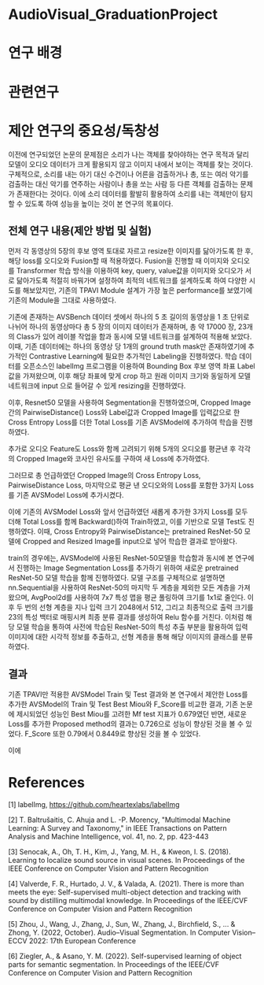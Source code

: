 # AudioVisual_GraduationProject

# 연구 배경 

# 관련연구

# 제안 연구의 중요성/독창성 
이전에 연구되었던 논문의 문제점은 소리가 나는 객체를 찾아야하는 연구 목적과 달리 모델이 오디오 데이터가 크게 활용되지 않고 이미지 내에서 보이는 객체를 찾는 것이다. 
구체적으로, 소리를 내는 아기 대신 수건이나 어른을 검출하거나 총, 또는 여러 악기를 검출하는 대신 악기를 연주하는 사람이나 총을 쏘는 사람 등 다른 객체를 검출하는 문제가 존재한다는 것이다. 
이에 소리 데이터를 활발히 활용하여 소리를 내는 객체만이 탐지할 수 있도록 하여 성능을 높이는 것이 본 연구의 목표이다.


## 전체 연구 내용(제안 방법 및 실험)
먼저 각 동영상의 5장의 후보 영역 토대로 자르고 resize한 이미지를 닮아가도록 한 후, 해당 loss를 오디오와 Fusion할 때 적용하였다.
Fusion을 진행할 때 이미지와 오디오를 Transformer 학습 방식을 이용하여 key, query, value값을 이미지와 오디오가 서로 닮아가도록 적절히 바꿔가며 설정하여 최적의 네트워크를 설계하도록 하여 다양한 시도를 해보았지만, 기존의 TPAVI Module 설계가 가장 높은 performance를 보였기에 기존의 Module을 그대로 사용하였다. 

기존에 존재하는 AVSBench 데이터 셋에서 하나의 5 초 길이의 동영상을 1 초 단위로 나뉘어 하나의 동영상마다 총 5 장의 이미지 데이터가 존재하며, 총 약 17000 장, 23개의 Class가 있어 레이블 작업을 함과 동시에 모델 네트워크를 설계하여 적용해 보았다. 이때, 기존 데이터에는 하나의 동영상 당 1개의 ground truth mask만 존재하였기에 추가적인 Contrastive Learning에 필요한 추가적인 Labeling을 진행하였다. 학습 데이터를 오픈소스인 labelImg 프로그램을 이용하여 Bounding Box 후보 영역 좌표 Label 값을 가져왔으며, 이후 해당 좌표에 맞게 crop 하고 원래 이미지 크기와 동일하게 모델 네트워크에 input 으로 들어갈 수 있게 resizing을 진행하였다.

이후, Resnet50 모델을 사용하여 Segmentation을 진행하였으며, Cropped Image간의 PairwiseDistance() Loss와 Label값과 Cropped Image를 입력값으로 한 Cross Entropy Loss를 더한 Total Loss를 기존 AVSModel에 추가하여 학습을 진행하였다.

추가로 오디오 Feature도 Loss와 함께 고려되기 위해 5개의 오디오를 평균낸 후 각각의 Cropped Image와 코사인 유사도를 구하여 새 Loss에 추가하였다.

그러므로 총 언급하였던 Cropped Image의 Cross Entropy Loss, PairwiseDistance Loss, 마지막으로 평균 낸 오디오와의 Loss를 포함한 3가지 Loss를 기존 AVSModel Loss에 추가시켰다.

이에 기존의 AVSModel Loss와 앞서 언급하였던 새롭게 추가한 3가지 Loss를 모두 더해 Total Loss를 함께 Backward()하여 Train하였고, 이를 기반으로 모델 Test도 진행하였다. 이때, Cross Entropy와 PairwiseDistance는 pretrained ResNet-50 모델에 Cropped and Resized Image를 input으로 넣어 학습한 결과로 받아왔다. 

train의 경우에는, AVSModel에 사용된 ResNet-50모델을 학습함과 동시에 본 연구에서 진행하는 Image Segmentation Loss를 추가하기 위하여 새로운 pretrained ResNet-50 모델 학습을 함께 진행하였다. 모델 구조를 구체적으로 설명하면 nn.Sequential을 사용하여 ResNet-50의 마지막 두 계층을 제외한 모든 계층을 가져왔으며, AvgPool2d를 사용하여 7x7 특성 맵을 평균 풀링하여 크기를 1x1로 줄인다. 이후 두 번의 선형 계층을 지나 입력 크기 2048에서 512, 그리고 최종적으로 출력 크기를 23의 특성 백터로 매핑시켜 최종 분류 결과를 생성하여 Relu 함수를 거친다. 이처럼 해당 모델 학습을 통하여 사전에 학습된 ResNet-50의 특성 추출 부분을 활용하여 입력 이미지에 대한 시각적 정보를 추출하고, 선형 계층을 통해 해당 이미지의 클래스를 분류하였다.

## 결과
기존 TPAVI만 적용한 AVSModel Train 및 Test 결과와 본 연구에서 제안한 Loss를 추가한 AVSModel의 Train 및 Test Best Miou와 F_Score를 비교한 결과, 기존 논문에 제시되었던 성능인 Best Miou를 고려한 Mf test 지표가 0.679였던 반면, 새로운 Loss를 추가한 Proposed method의 결과는 0.726으로 성능이 향상된 것을 볼 수 있었다. F_Score 또한 0.79에서 0.8449로 향상된 것을 볼 수 있었다. 

이에 


# References
[1] labelImg, https://github.com/heartexlabs/labelImg

[2] T. Baltrušaitis, C. Ahuja and L. -P. Morency, "Multimodal Machine Learning: A Survey and Taxonomy," in IEEE Transactions on Pattern Analysis and Machine Intelligence, vol. 41, no. 2, pp. 423-443

[3] Senocak, A., Oh, T. H., Kim, J., Yang, M. H., & Kweon, I. S. (2018). Learning to localize sound source in visual scenes. In Proceedings of the IEEE Conference on Computer Vision and Pattern Recognition 

[4] Valverde, F. R., Hurtado, J. V., & Valada, A. (2021). There is more than meets the eye: Self-supervised multi-object detection and tracking with sound by distilling multimodal knowledge. In Proceedings of the IEEE/CVF Conference on Computer Vision and Pattern Recognition

[5] Zhou, J., Wang, J., Zhang, J., Sun, W., Zhang, J., Birchfield, S., ... & Zhong, Y. (2022, October). Audio–Visual Segmentation. In Computer Vision–ECCV 2022: 17th European Conference

[6] Ziegler, A., & Asano, Y. M. (2022). Self-supervised learning of object parts for semantic segmentation. In Proceedings of the IEEE/CVF Conference on Computer Vision and Pattern Recognition

